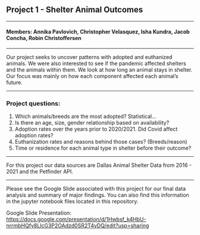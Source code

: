 ## Project 1 - Shelter Animal Outcomes
***
#### Members: Annika Pavlovich, Christopher Velasquez, Isha Kundra, Jacob Concha, Robin Christoffersen
***
Our project seeks to uncover patterns with adopted and euthanized animals.  We were also interested to see if the pandemic affected shelters and the animals within them.  We look at how long an animal stays in shelter.  Our focus was mainly on how each component affected each animal’s future.
***
### Project questions:
1. Which animals/breeds are the most adopted? Statistical...
2. Is there an age, size, gender relationship based on availability?
2. Adoption rates over the years prior to 2020/2021.  Did Covid affect adoption rates?
3. Euthanization rates and reasons behind those cases? (Breeds/reason)
4. Time or residence for each animal type in shelter before their outcome?
***
For this project our data sources are Dallas Animal Shelter Data from 2016 - 2021 and the Petfinder API.
***
Please see the Google Slide associated with this project for our final data analysis and summary of major findings.  You can also find this information in the jupyter notebook files located in this repository.

Google Slide Presentation:
https://docs.google.com/presentation/d/1Hwbsf_k4HbU-nrrmbHQfy8LlcG3P2OAdzd0SR2T4yDQ/edit?usp=sharing
